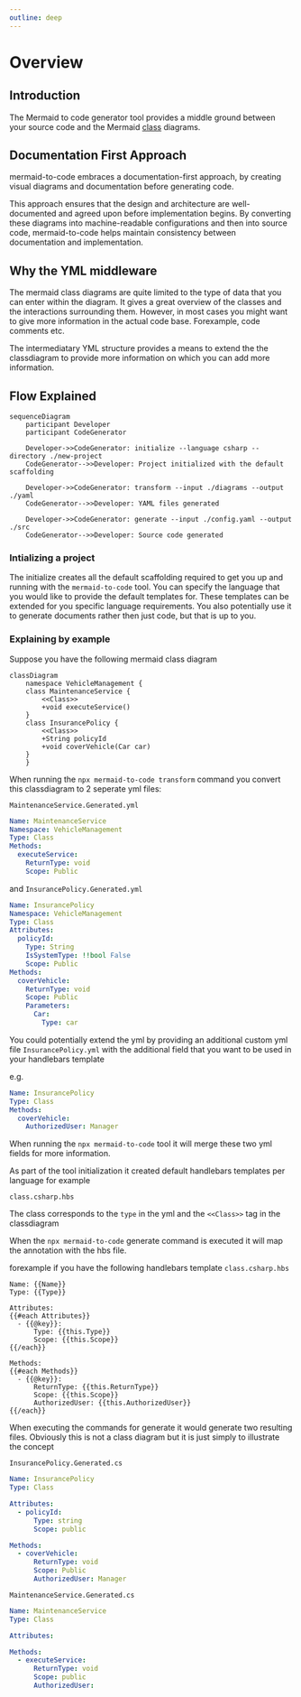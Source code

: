 ```yaml
---
outline: deep
---
```


# Overview

## Introduction

The Mermaid to code generator tool provides a middle ground between your source code and the Mermaid [class](https://mermaid.js.org/syntax/classDiagram.html) diagrams.

## Documentation First Approach

mermaid-to-code embraces a documentation-first approach, by creating visual diagrams and documentation before generating code.

This approach ensures that the design and architecture are well-documented and agreed upon before implementation begins. By converting these diagrams into machine-readable configurations and then into source code, mermaid-to-code helps maintain consistency between documentation and implementation.

## Why the YML middleware

The mermaid class diagrams are quite limited to the type of data that you can enter within the diagram. It gives a great overview of the classes and the interactions surrounding them. However, in most cases you might want to give more information in the actual code base. Forexample, code comments etc.

The intermediatary YML structure provides a means to extend the the classdiagram to provide more information on which you can add more information.

## Flow Explained

```mermaid
sequenceDiagram
    participant Developer
    participant CodeGenerator

    Developer->>CodeGenerator: initialize --language csharp --directory ./new-project
    CodeGenerator-->>Developer: Project initialized with the default scaffolding

    Developer->>CodeGenerator: transform --input ./diagrams --output ./yaml
    CodeGenerator-->>Developer: YAML files generated

    Developer->>CodeGenerator: generate --input ./config.yaml --output ./src
    CodeGenerator-->>Developer: Source code generated
```

### Intializing a project

The initialize creates all the default scaffolding required to get you up and running with the `mermaid-to-code` tool.
You can specify the language that you would like to provide the default templates for. These templates can be extended for you specific language requirements. 
You also potentially use it to generate documents rather then just code, but that is up to you.

### Explaining by example

Suppose you have the following mermaid class diagram

```mermaid
classDiagram
    namespace VehicleManagement {
    class MaintenanceService {
        <<Class>>
        +void executeService()
    }
    class InsurancePolicy {
        <<Class>>
        +String policyId
        +void coverVehicle(Car car)
    }
    }
```

When running the `npx mermaid-to-code transform` command you convert this classdiagram to 2 seperate yml files:

`MaintenanceService.Generated.yml`

```yml
Name: MaintenanceService
Namespace: VehicleManagement
Type: Class
Methods:
  executeService:
    ReturnType: void
    Scope: Public
```

and `InsurancePolicy.Generated.yml`

```yml
Name: InsurancePolicy
Namespace: VehicleManagement
Type: Class
Attributes:
  policyId:
    Type: String
    IsSystemType: !!bool False
    Scope: Public
Methods:
  coverVehicle:
    ReturnType: void
    Scope: Public
    Parameters:
      Car:
        Type: car
```

You could potentially extend the yml by providing an additional custom yml file
`InsurancePolicy.yml` with the additional field that you want to be used in your handlebars template

e.g.

```yml
Name: InsurancePolicy
Type: Class
Methods:
  coverVehicle:
    AuthorizedUser: Manager 
```

When running the `npx mermaid-to-code` tool it will merge these two yml fields for more information.

As part of the tool initialization it created default handlebars templates per language for example

`class.csharp.hbs`

The class corresponds to the `type` in the yml and the `<<Class>>` tag in the classdiagram

When the `npx mermaid-to-code` generate command is executed it will map the annotation with the hbs file.

forexample if you have the following handlebars template
`class.csharp.hbs`


```code
Name: {{Name}}
Type: {{Type}}

Attributes:
{{#each Attributes}}
  - {{@key}}:
      Type: {{this.Type}}
      Scope: {{this.Scope}}
{{/each}}

Methods:
{{#each Methods}}
  - {{@key}}:
      ReturnType: {{this.ReturnType}}
      Scope: {{this.Scope}}
      AuthorizedUser: {{this.AuthorizedUser}}
{{/each}}

```

When executing the commands for generate it would generate two resulting files. Obviously this is not a class diagram but it is just simply to illustrate the concept

`InsurancePolicy.Generated.cs`

```yml
Name: InsurancePolicy
Type: Class

Attributes:
  - policyId:
      Type: string
      Scope: public

Methods:
  - coverVehicle:
      ReturnType: void
      Scope: Public
      AuthorizedUser: Manager
```

`MaintenanceService.Generated.cs`

```yml
Name: MaintenanceService
Type: Class

Attributes:

Methods:
  - executeService:
      ReturnType: void
      Scope: public
      AuthorizedUser: 
```
